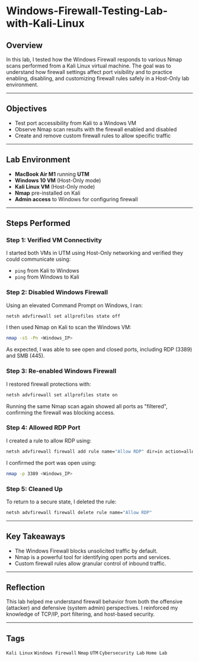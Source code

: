 # Windows-Firewall-Testing-Lab-with-Kali-Linux

## Overview
In this lab, I tested how the Windows Firewall responds to various Nmap scans performed from a Kali Linux virtual machine. The goal was to understand how firewall settings affect port visibility and to practice enabling, disabling, and customizing firewall rules safely in a Host-Only lab environment.

---

## Objectives
- Test port accessibility from Kali to a Windows VM
- Observe Nmap scan results with the firewall enabled and disabled
- Create and remove custom firewall rules to allow specific traffic

---

## Lab Environment
- **MacBook Air M1** running **UTM**
- **Windows 10 VM** (Host-Only mode)
- **Kali Linux VM** (Host-Only mode)
- **Nmap** pre-installed on Kali
- **Admin access** to Windows for configuring firewall

---

## Steps Performed

### Step 1: Verified VM Connectivity
I started both VMs in UTM using Host-Only networking and verified they could communicate using:
- `ping` from Kali to Windows
- `ping` from Windows to Kali

### Step 2: Disabled Windows Firewall
Using an elevated Command Prompt on Windows, I ran:
```cmd
netsh advfirewall set allprofiles state off
```
I then used Nmap on Kali to scan the Windows VM:
```bash
nmap -sS -Pn <Windows_IP>
```
As expected, I was able to see open and closed ports, including RDP (3389) and SMB (445).

### Step 3: Re-enabled Windows Firewall
I restored firewall protections with:
```cmd
netsh advfirewall set allprofiles state on
```
Running the same Nmap scan again showed all ports as "filtered", confirming the firewall was blocking access.

### Step 4: Allowed RDP Port
I created a rule to allow RDP using:
```cmd
netsh advfirewall firewall add rule name="Allow RDP" dir=in action=allow protocol=TCP localport=3389
```
I confirmed the port was open using:
```bash
nmap -p 3389 <Windows_IP>
```

### Step 5: Cleaned Up
To return to a secure state, I deleted the rule:
```cmd
netsh advfirewall firewall delete rule name="Allow RDP"
```

---

## Key Takeaways
- The Windows Firewall blocks unsolicited traffic by default.
- Nmap is a powerful tool for identifying open ports and services.
- Custom firewall rules allow granular control of inbound traffic.

---

## Reflection
This lab helped me understand firewall behavior from both the offensive (attacker) and defensive (system admin) perspectives. I reinforced my knowledge of TCP/IP, port filtering, and host-based security.

---

## Tags
`Kali Linux` `Windows Firewall` `Nmap` `UTM` `Cybersecurity Lab` `Home Lab`
